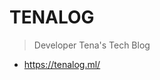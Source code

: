 # TENALOG
> Developer Tena's Tech Blog

- <a href="https://tenalog.ml/" target="_blank">https://tenalog.ml/</a>
